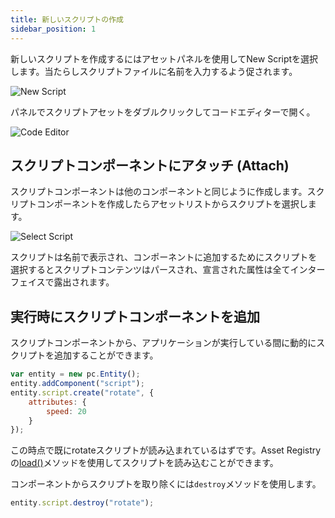 ```yaml
---
title: 新しいスクリプトの作成
sidebar_position: 1
---
```


新しいスクリプトを作成するにはアセットパネルを使用してNew Scriptを選択します。当たらしスクリプトファイルに名前を入力するよう促されます。

![New Script](/images/user-manual/scripting/new-script.png)

パネルでスクリプトアセットをダブルクリックしてコードエディターで開く。

![Code Editor](/images/user-manual/scripting/code-editor-new-script.png)

## スクリプトコンポーネントにアタッチ (Attach)

スクリプトコンポーネントは他のコンポーネントと同じように作成します。スクリプトコンポーネントを作成したらアセットリストからスクリプトを選択します。

![Select Script](/images/user-manual/scripting/select-script.png)

スクリプトは名前で表示され、コンポーネントに追加するためにスクリプトを選択するとスクリプトコンテンツはパースされ、宣言された属性は全てインターフェイスで露出されます。

## 実行時にスクリプトコンポーネントを追加

スクリプトコンポーネントから、アプリケーションが実行している間に動的にスクリプトを追加することができます。

```javascript
var entity = new pc.Entity();
entity.addComponent("script");
entity.script.create("rotate", {
    attributes: {
        speed: 20
    }
});
```

この時点で既にrotateスクリプトが読み込まれているはずです。Asset Registryの[load()][3]メソッドを使用してスクリプトを読み込むことができます。

コンポーネントからスクリプトを取り除くには`destroy`メソッドを使用します。

```javascript
entity.script.destroy("rotate");
```

[3]: https://api.playcanvas.com/classes/Engine.AssetRegistry.html#load
